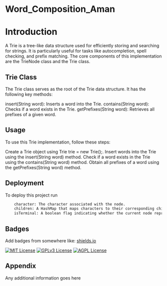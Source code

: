 
# Word_Composition_Aman

# Introduction

A Trie is a tree-like data structure used for efficiently storing and searching for strings. It is particularly useful for tasks like autocompletion, spell checking, and prefix matching. The core components of this implementation are the TrieNode class and the Trie class.
## Trie Class
The Trie class serves as the root of the Trie data structure. It has the following key methods:

insert(String word): Inserts a word into the Trie.
contains(String word): Checks if a word exists in the Trie.
getPrefixes(String word): Retrieves all prefixes of a given word.

## Usage
To use this Trie implementation, follow these steps:

Create a Trie object using Trie trie = new Trie();.
Insert words into the Trie using the insert(String word) method.
Check if a word exists in the Trie using the contains(String word) method.
Obtain all prefixes of a word using the getPrefixes(String word) method.




## Deployment

To deploy this project run

```bash
    character: The character associated with the node.
    children: A HashMap that maps characters to their corresponding child nodes.
    isTerminal: A boolean flag indicating whether the current node represents the end of a valid word.
```

## Badges

Add badges from somewhere like: [shields.io](https://shields.io/)

[![MIT License](https://img.shields.io/badge/License-MIT-green.svg)](https://choosealicense.com/licenses/mit/)
[![GPLv3 License](https://img.shields.io/badge/License-GPL%20v3-yellow.svg)](https://opensource.org/licenses/)
[![AGPL License](https://img.shields.io/badge/license-AGPL-blue.svg)](http://www.gnu.org/licenses/agpl-3.0)


## Appendix

Any additional information goes here

